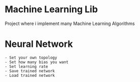 # Machine Learning Lib

Project where i implement many Machine Learning Algorithms

# Neural Network
    - Set your own topology
    - Set how many bias you want
    - Set learning rate
    - Save trained network
    - Load trained network

